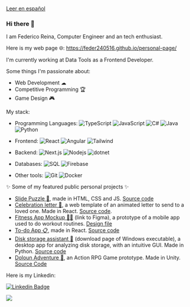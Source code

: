 [Leer en español](https://github.com/feder240516/feder240516/blob/main/README-SPANISH.MD)
### Hi there 👋
I am Federico Reina, Computer Engineer and an tech enthusiast.

Here is my web page 🌐: https://feder240516.github.io/personal-page/

I'm currently working at Data Tools as a Frontend Developer.

Some things I'm passionate about:
- Web Development ☁
- Competitive Programming 🏆
- Game Design 🎮

My stack:

 - Programming Languages:
![TypeScript](https://img.shields.io/badge/-TypeScript-black?style=flat-square&logo=typescript)
![JavaScript](https://img.shields.io/badge/-JavaScript-black?style=flat-square&logo=javascript)
![C#](https://img.shields.io/badge/-C%23-black?style=flat-square&logo=c&logoColor=purple)
![Java](https://img.shields.io/badge/-Java-black?style=flat-square&logo=java&logoColor=blue)
![Python](https://img.shields.io/badge/-Python-black?style=flat-square&logo=Python)

 - Frontend:
![React](https://img.shields.io/badge/-React-black?style=flat-square&logo=react)
![Angular](https://img.shields.io/badge/-Angular-black?style=flat-square&logo=angular&logoColor=red)
![Tailwind](https://img.shields.io/badge/-Tailwind-black?style=flat-square&logo=tailwind-css)

 - Backend: 
![Next.js](https://img.shields.io/badge/-Nextjs-black?style=flat-square&logo=Vercel)
![Nodejs](https://img.shields.io/badge/-Nodejs-black?style=flat-square&logo=Node.js)
![dotnet](https://img.shields.io/badge/-ASP_NET-black?style=flat-square&logo=microsoft&logoColor=purple)

 - Databases:
![SQL](https://img.shields.io/badge/-SQL-black?style=flat-square&logo=mysql)
![Firebase](https://img.shields.io/badge/-Firebase-black?style=flat-square&logo=firebase)

 - Other tools:
![Git](https://img.shields.io/badge/-Git-black?style=flat-square&logo=git)
![Docker](https://img.shields.io/badge/-Docker-black?style=flat-square&logo=docker)

✨ Some of my featured public personal projects ✨

- [Slide Puzzle 🧩](https://feder240516.github.io/SlidePuzzle/), made in HTML, CSS and JS. [Source code](https://github.com/feder240516/SlidePuzzle)
- [Celebration letter 💌](https://feder240516.github.io/celebration-letter/), a web template of an animated letter to send to a loved one. Made in React. [Source code](https://github.com/feder240516/celebration-letter).
- [Fitness App Mockup 💪🏼](https://www.figma.com/proto/ZdExCsfBlBubPsm4ShKcSr/Healthcoach?node-id=591%3A5716&scaling=scale-down&page-id=0%3A1&starting-point-node-id=591%3A5716) (link to Figma), a prototype of a mobile app used to do workout routines. [Design file](https://www.figma.com/file/ZdExCsfBlBubPsm4ShKcSr/Healthcoach)
- [To-do App 📋](https://feder240516.github.io/TodoApp/), made in React. [Source code](https://github.com/feder240516/TodoApp)
- [Disk storage assistant 📁](https://github.com/feder240516/check-folder-size/releases) (download page of Windows executable), a desktop app for analyzing disk storage, with an intuitive GUI. Made in Python. [Source code](https://github.com/feder240516/check-folder-size)
- [Doloun Adventure 🏰](https://www.kongregate.com/games/feder240516/aventura-doloun), an Action RPG Game prototype. Made in Unity. [Source Code](https://github.com/feder240516/ActionRPG)

Here is my Linkedin:

[![Linkedin Badge](https://img.shields.io/badge/-feder240516-blue?style=flat-square&logo=Linkedin&logoColor=white&link=https://www.linkedin.com/in/federeina/)](https://www.linkedin.com/in/federeina/)

![](https://komarev.com/ghpvc/?username=feder240516&color=blueviolet)

<!--
**feder240516/feder240516** is a ✨ _special_ ✨ repository because its `README.md` (this file) appears on your GitHub profile.

Here are some ideas to get you started:

- 🔭 I’m currently working on ...
- 🌱 I’m currently learning ...
- 👯 I’m looking to collaborate on ...
- 🤔 I’m looking for help with ...
- 💬 Ask me about ...
- 📫 How to reach me: ...
- 😄 Pronouns: ...
- ⚡ Fun fact: ...
-->

